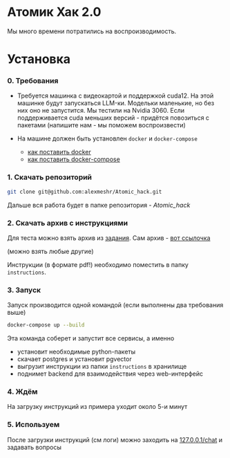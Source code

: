 # Атомик Хак 2.0

Мы много времени потратились на воспроизводимость.

# Установка

### 0. Требования
- Требуется машинка с видеокартой и поддержкой cuda12. На этой машинке будут запускаться LLM-ки. Модельки маленькие, но без них оно не запустится. Мы тестили на Nvidia 3060. Если поддерживается cuda меньших версий - придётся повозиться с пакетами (напишите нам - мы поможем воспроизвести)

- На машине должен быть установлен `docker` и `docker-compose`
  + [как поставить docker](https://docs.docker.com/engine/install/)
  + [как поставить docker-compose](https://docs.docker.com/compose/install/)

### 1. Скачать репозиторий
```bash
git clone git@github.com:alexmeshr/Atomic_hack.git
```

Дальше вся работа будет в папке репозитория - _Atomic_hack_

### 2. Скачать архив с инструкциями

Для теста можно взять архив из [задания](https://pgenesis.notion.site/914cc4e0aca041d997aa3928fa73239b). Сам архив - [вот ссылочка](https://disk.yandex.ru/d/oiLAkiqiwNap5Q)

(можно взять любые другие)

Инструкции (в формате pdf!) необходимо поместить в папку `instructions`.

### 3. Запуск

Запуск производится одной командой (если выполнены два требования выше)

```bash
docker-compose up --build
```

Эта команда соберет и запустит все сервисы, а именно
- установит необходимые python-пакеты
- скачает postgres и установит pgvector
- выгрузит инструкции из папки `instructions` в хранилище
- поднимет backend для взаимодействия через web-интерфейс


### 4. Ждём

На загрузку инструкций из примера уходит около 5-и минут

### 5. Используем

После загрузки инструкций (см логи) можно заходить на [127.0.0.1/chat](127.0.0.1/chat) и задавать вопросы
